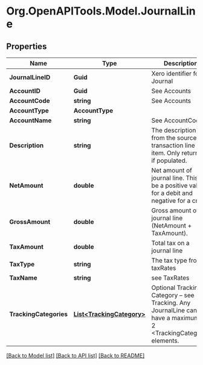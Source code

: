 # Org.OpenAPITools.Model.JournalLine

## Properties

Name | Type | Description | Notes
------------ | ------------- | ------------- | -------------
**JournalLineID** | **Guid** | Xero identifier for Journal | [optional] 
**AccountID** | **Guid** | See Accounts | [optional] 
**AccountCode** | **string** | See Accounts | [optional] 
**AccountType** | **AccountType** |  | [optional] 
**AccountName** | **string** | See AccountCodes | [optional] 
**Description** | **string** | The description from the source transaction line item. Only returned if populated. | [optional] 
**NetAmount** | **double** | Net amount of journal line. This will be a positive value for a debit and negative for a credit | [optional] 
**GrossAmount** | **double** | Gross amount of journal line (NetAmount + TaxAmount). | [optional] 
**TaxAmount** | **double** | Total tax on a journal line | [optional] [readonly] 
**TaxType** | **string** | The tax type from taxRates | [optional] 
**TaxName** | **string** | see TaxRates | [optional] 
**TrackingCategories** | [**List&lt;TrackingCategory&gt;**](TrackingCategory.md) | Optional Tracking Category – see Tracking. Any JournalLine can have a maximum of 2 &lt;TrackingCategory&gt; elements. | [optional] 

[[Back to Model list]](../README.md#documentation-for-models) [[Back to API list]](../README.md#documentation-for-api-endpoints) [[Back to README]](../README.md)

